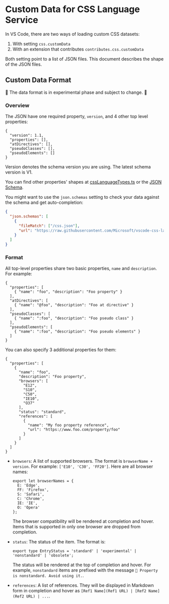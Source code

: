 # Custom Data for CSS Language Service

In VS Code, there are two ways of loading custom CSS datasets:

1. With setting `css.customData`
2. With an extension that contributes `contributes.css.customData`

Both setting point to a list of JSON files. This document describes the shape of the JSON files.

## Custom Data Format

🚧 The data format is in experimental phase and subject to change. 🚧

### Overview

The JSON have one required property, `version`, and 4 other top level properties:

```jsonc
{
  "version": 1.1,
  "properties": [],
  "atDirectives": [],
  "pseudoClasses": [],
  "pseudoElements": []
}
```

Version denotes the schema version you are using. The latest schema version is V1.

You can find other properties' shapes at [cssLanguageTypes.ts](../src/cssLanguageTypes.ts) or the [JSON Schema](./customData.schema.json).

You might want to use the `json.schemas` setting to check your data against the schema and get auto-completion:

```json
{
  "json.schemas": [
    {
      "fileMatch": ["/css.json"],
      "url": "https://raw.githubusercontent.com/Microsoft/vscode-css-languageservice/master/docs/customData.schema.json"
    }
  ]
}
```

### Format

All top-level properties share two basic properties, `name` and `description`. For example:

```jsonc
{
  "properties": [
    { "name": "foo", "description": "Foo property" }
  ],
  "atDirectives": [
    { "name": "@foo", "description": "Foo at directive" }
  ],
  "pseudoClasses": [
    { "name": ":foo", "description": "Foo pseudo class" }
  ],
  "pseudoElements": [
    { "name": ":foo", "description": "Foo pseudo elements" }
  ]
}
```

You can also specify 3 additional properties for them:

```jsonc
{
  "properties": [
    {
      "name": "foo",
      "description": "Foo property",
      "browsers": [
        "E12",
        "S10",
        "C50",
        "IE10",
        "O37"
      ],
      "status": "standard",
      "references": [
        {
          "name": "My foo property reference",
          "url": "https://www.foo.com/property/foo"
        }
      ]
    }
  ]
}
```

- `browsers`: A list of supported browsers. The format is `browserName + version`. For example: `['E10', 'C30', 'FF20']`. Here are all browser names:
  ```
  export let browserNames = {
    E: 'Edge',
    FF: 'Firefox',
    S: 'Safari',
    C: 'Chrome',
    IE: 'IE',
    O: 'Opera'
  };
  ```
  The browser compatibility will be rendered at completion and hover. Items that is supported in only one browser are dropped from completion.

- `status`: The status of the item. The format is:
  ```
  export type EntryStatus = 'standard' | 'experimental' | 'nonstandard' | 'obsolete';
  ```
  The status will be rendered at the top of completion and hover. For example, `nonstandard` items are prefixed with the message `🚨️ Property is nonstandard. Avoid using it.`.

- `references`: A list of references. They will be displayed in Markdown form in completion and hover as `[Ref1 Name](Ref1 URL) | [Ref2 Name](Ref2 URL) | ...`.